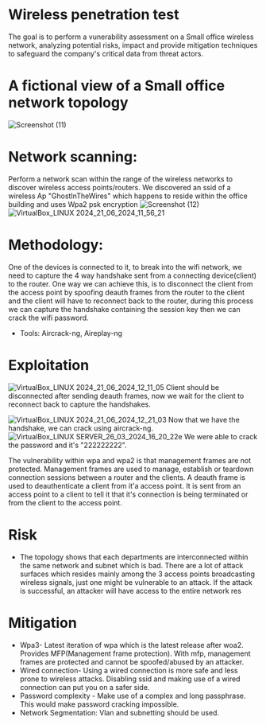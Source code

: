 # Wireless penetration test

The goal is to perform a vunerability assessment on a Small office wireless network, analyzing potential risks, impact and provide mitigation techniques to safeguard the company's critical data from threat actors.

# A fictional view of a Small office network topology
![Screenshot (11)](https://github.com/Fernandez99fc/cybersec/assets/172477285/4463f434-991c-4b73-b9f7-b695c48d0ff9)

# Network scanning:
Perform a network scan within the range of the wireless networks to discover wireless access points/routers. We discovered an ssid of a wireless Ap "GhostInTheWires" which happens to reside within the office building and uses Wpa2 psk encryption
![Screenshot (12)](https://github.com/Fernandez99fc/cybersec/assets/172477285/6057d22a-51e0-40a8-a873-731aac1df498)
![VirtualBox_LINUX 2024_21_06_2024_11_56_21](https://github.com/Fernandez99fc/cybersec/assets/172477285/f89d2c7d-f732-4a67-95d5-cdf67c623582)

# Methodology:
One of the devices is connected to it, to break into the wifi network, we need to capture the 4 way handshake sent from a connecting device(client) to the router. One way we can achieve this, is to disconnect the client from the access point by spoofing deauth frames from the router to the client and the client will have to reconnect back to the router, during this process we can capture the handshake containing the session key then we can crack the wifi password.
* Tools: Aircrack-ng, Aireplay-ng

# Exploitation
![VirtualBox_LINUX 2024_21_06_2024_12_11_05](https://github.com/Fernandez99fc/cybersec/assets/172477285/f2ce3ea7-9431-41dc-bb64-aebc3ca0af3d)
Client should be disconnected after sending deauth frames, now we wait for the client to reconnect back to capture the handshakes.

![VirtualBox_LINUX 2024_21_06_2024_12_21_03](https://github.com/Fernandez99fc/cybersec/assets/172477285/8c2a2d78-3520-4e1e-989f-51a73add1fc2)
Now that we have the handshake, we can crack using aircrack-ng.
![VirtualBox_LINUX SERVER_26_03_2024_16_20_22](https://github.com/Fernandez99fc/cybersec/assets/172477285/ceb9f650-2683-4ad1-b15b-22756817b4ab)e
We were able to crack the password and it's "222222222".

The vulnerability within wpa and wpa2 is that management frames are not protected. Management frames are used to manage, establish or teardown connection sessions between a router and the clients. A deauth frame is used to deauthenticate a client from it'a access point. It is sent from an access point to a client to tell it that it's connection is being terminated or from the client to the  access point. 

# Risk
* The topology shows that each departments are interconnected within the same network and subnet which is bad. There are a lot of attack surfaces which resides mainly among the 3 access points broadcasting wireless signals, just one might be vulnerable to an attack. If the attack is successful, an attacker will have access to the entire network res

# Mitigation
* Wpa3- Latest iteration of wpa which is the latest release after woa2. Provides MFP(Management frame protection). With mfp, management frames are protected and cannot be spoofed/abused by an attacker.
* Wired connection- Using a wired connection is more safe and less prone to wireless attacks. Disabling ssid and making use of a wired connection can put you on a safer side.
* Password complexity - Make use of a complex and long passphrase. This would make password cracking impossible.
* Network Segmentation: Vlan and subnetting should be used.










